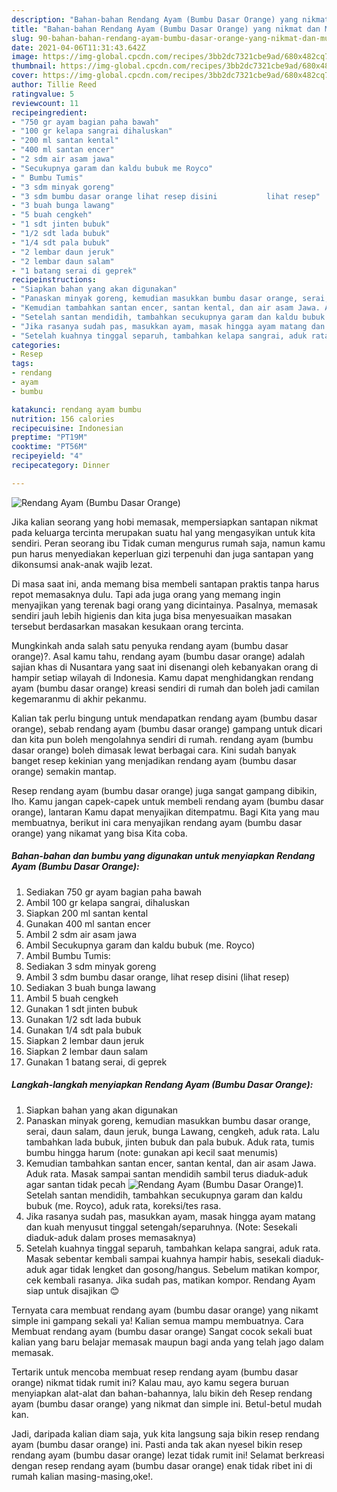 ```yaml
---
description: "Bahan-bahan Rendang Ayam (Bumbu Dasar Orange) yang nikmat dan Mudah Dibuat"
title: "Bahan-bahan Rendang Ayam (Bumbu Dasar Orange) yang nikmat dan Mudah Dibuat"
slug: 90-bahan-bahan-rendang-ayam-bumbu-dasar-orange-yang-nikmat-dan-mudah-dibuat
date: 2021-04-06T11:31:43.642Z
image: https://img-global.cpcdn.com/recipes/3bb2dc7321cbe9ad/680x482cq70/rendang-ayam-bumbu-dasar-orange-foto-resep-utama.jpg
thumbnail: https://img-global.cpcdn.com/recipes/3bb2dc7321cbe9ad/680x482cq70/rendang-ayam-bumbu-dasar-orange-foto-resep-utama.jpg
cover: https://img-global.cpcdn.com/recipes/3bb2dc7321cbe9ad/680x482cq70/rendang-ayam-bumbu-dasar-orange-foto-resep-utama.jpg
author: Tillie Reed
ratingvalue: 5
reviewcount: 11
recipeingredient:
- "750 gr ayam bagian paha bawah"
- "100 gr kelapa sangrai dihaluskan"
- "200 ml santan kental"
- "400 ml santan encer"
- "2 sdm air asam jawa"
- "Secukupnya garam dan kaldu bubuk me Royco"
- " Bumbu Tumis"
- "3 sdm minyak goreng"
- "3 sdm bumbu dasar orange lihat resep disini           lihat resep"
- "3 buah bunga lawang"
- "5 buah cengkeh"
- "1 sdt jinten bubuk"
- "1/2 sdt lada bubuk"
- "1/4 sdt pala bubuk"
- "2 lembar daun jeruk"
- "2 lembar daun salam"
- "1 batang serai di geprek"
recipeinstructions:
- "Siapkan bahan yang akan digunakan"
- "Panaskan minyak goreng, kemudian masukkan bumbu dasar orange, serai, daun salam, daun jeruk, bunga Lawang, cengkeh, aduk rata. Lalu tambahkan lada bubuk, jinten bubuk dan pala bubuk. Aduk rata, tumis bumbu hingga harum (note: gunakan api kecil saat menumis)"
- "Kemudian tambahkan santan encer, santan kental, dan air asam Jawa. Aduk rata. Masak sampai santan mendidih sambil terus diaduk-aduk agar santan tidak pecah"
- "Setelah santan mendidih, tambahkan secukupnya garam dan kaldu bubuk (me. Royco), aduk rata, koreksi/tes rasa."
- "Jika rasanya sudah pas, masukkan ayam, masak hingga ayam matang dan kuah menyusut tinggal setengah/separuhnya. (Note: Sesekali diaduk-aduk dalam proses memasaknya)"
- "Setelah kuahnya tinggal separuh, tambahkan kelapa sangrai, aduk rata. Masak sebentar kembali sampai kuahnya hampir habis, sesekali diaduk-aduk agar tidak lengket dan gosong/hangus. Sebelum matikan kompor, cek kembali rasanya. Jika sudah pas, matikan kompor. Rendang Ayam siap untuk disajikan 😊"
categories:
- Resep
tags:
- rendang
- ayam
- bumbu

katakunci: rendang ayam bumbu 
nutrition: 156 calories
recipecuisine: Indonesian
preptime: "PT19M"
cooktime: "PT56M"
recipeyield: "4"
recipecategory: Dinner

---
```



![Rendang Ayam (Bumbu Dasar Orange)](https://img-global.cpcdn.com/recipes/3bb2dc7321cbe9ad/680x482cq70/rendang-ayam-bumbu-dasar-orange-foto-resep-utama.jpg)

Jika kalian seorang yang hobi memasak, mempersiapkan santapan nikmat pada keluarga tercinta merupakan suatu hal yang mengasyikan untuk kita sendiri. Peran seorang ibu Tidak cuman mengurus rumah saja, namun kamu pun harus menyediakan keperluan gizi terpenuhi dan juga santapan yang dikonsumsi anak-anak wajib lezat.

Di masa  saat ini, anda memang bisa membeli santapan praktis tanpa harus repot memasaknya dulu. Tapi ada juga orang yang memang ingin menyajikan yang terenak bagi orang yang dicintainya. Pasalnya, memasak sendiri jauh lebih higienis dan kita juga bisa menyesuaikan masakan tersebut berdasarkan masakan kesukaan orang tercinta. 



Mungkinkah anda salah satu penyuka rendang ayam (bumbu dasar orange)?. Asal kamu tahu, rendang ayam (bumbu dasar orange) adalah sajian khas di Nusantara yang saat ini disenangi oleh kebanyakan orang di hampir setiap wilayah di Indonesia. Kamu dapat menghidangkan rendang ayam (bumbu dasar orange) kreasi sendiri di rumah dan boleh jadi camilan kegemaranmu di akhir pekanmu.

Kalian tak perlu bingung untuk mendapatkan rendang ayam (bumbu dasar orange), sebab rendang ayam (bumbu dasar orange) gampang untuk dicari dan kita pun boleh mengolahnya sendiri di rumah. rendang ayam (bumbu dasar orange) boleh dimasak lewat berbagai cara. Kini sudah banyak banget resep kekinian yang menjadikan rendang ayam (bumbu dasar orange) semakin mantap.

Resep rendang ayam (bumbu dasar orange) juga sangat gampang dibikin, lho. Kamu jangan capek-capek untuk membeli rendang ayam (bumbu dasar orange), lantaran Kamu dapat menyajikan ditempatmu. Bagi Kita yang mau membuatnya, berikut ini cara menyajikan rendang ayam (bumbu dasar orange) yang nikamat yang bisa Kita coba.

<!--inarticleads1-->

##### Bahan-bahan dan bumbu yang digunakan untuk menyiapkan Rendang Ayam (Bumbu Dasar Orange):

1. Sediakan 750 gr ayam bagian paha bawah
1. Ambil 100 gr kelapa sangrai, dihaluskan
1. Siapkan 200 ml santan kental
1. Gunakan 400 ml santan encer
1. Ambil 2 sdm air asam jawa
1. Ambil Secukupnya garam dan kaldu bubuk (me. Royco)
1. Ambil  Bumbu Tumis:
1. Sediakan 3 sdm minyak goreng
1. Ambil 3 sdm bumbu dasar orange, lihat resep disini           (lihat resep)
1. Sediakan 3 buah bunga lawang
1. Ambil 5 buah cengkeh
1. Gunakan 1 sdt jinten bubuk
1. Gunakan 1/2 sdt lada bubuk
1. Gunakan 1/4 sdt pala bubuk
1. Siapkan 2 lembar daun jeruk
1. Siapkan 2 lembar daun salam
1. Gunakan 1 batang serai, di geprek




<!--inarticleads2-->

##### Langkah-langkah menyiapkan Rendang Ayam (Bumbu Dasar Orange):

1. Siapkan bahan yang akan digunakan
1. Panaskan minyak goreng, kemudian masukkan bumbu dasar orange, serai, daun salam, daun jeruk, bunga Lawang, cengkeh, aduk rata. Lalu tambahkan lada bubuk, jinten bubuk dan pala bubuk. Aduk rata, tumis bumbu hingga harum (note: gunakan api kecil saat menumis)
1. Kemudian tambahkan santan encer, santan kental, dan air asam Jawa. Aduk rata. Masak sampai santan mendidih sambil terus diaduk-aduk agar santan tidak pecah
<img src="//assets-global.cpcdn.com/assets/icons/button_play-2c75c40dde080a61004c1f40b05d8f140eaff45d7e9e6481dc71c63d2e7c4909.png" alt="Rendang Ayam (Bumbu Dasar Orange)">1. Setelah santan mendidih, tambahkan secukupnya garam dan kaldu bubuk (me. Royco), aduk rata, koreksi/tes rasa.
1. Jika rasanya sudah pas, masukkan ayam, masak hingga ayam matang dan kuah menyusut tinggal setengah/separuhnya. (Note: Sesekali diaduk-aduk dalam proses memasaknya)
1. Setelah kuahnya tinggal separuh, tambahkan kelapa sangrai, aduk rata. Masak sebentar kembali sampai kuahnya hampir habis, sesekali diaduk-aduk agar tidak lengket dan gosong/hangus. Sebelum matikan kompor, cek kembali rasanya. Jika sudah pas, matikan kompor. Rendang Ayam siap untuk disajikan 😊




Ternyata cara membuat rendang ayam (bumbu dasar orange) yang nikamt simple ini gampang sekali ya! Kalian semua mampu membuatnya. Cara Membuat rendang ayam (bumbu dasar orange) Sangat cocok sekali buat kalian yang baru belajar memasak maupun bagi anda yang telah jago dalam memasak.

Tertarik untuk mencoba membuat resep rendang ayam (bumbu dasar orange) nikmat tidak rumit ini? Kalau mau, ayo kamu segera buruan menyiapkan alat-alat dan bahan-bahannya, lalu bikin deh Resep rendang ayam (bumbu dasar orange) yang nikmat dan simple ini. Betul-betul mudah kan. 

Jadi, daripada kalian diam saja, yuk kita langsung saja bikin resep rendang ayam (bumbu dasar orange) ini. Pasti anda tak akan nyesel bikin resep rendang ayam (bumbu dasar orange) lezat tidak rumit ini! Selamat berkreasi dengan resep rendang ayam (bumbu dasar orange) enak tidak ribet ini di rumah kalian masing-masing,oke!.

